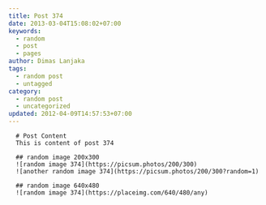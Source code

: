 ```yaml
---
title: Post 374
date: 2013-03-04T15:08:02+07:00
keywords:
  - random
  - post
  - pages
author: Dimas Lanjaka
tags:
  - random post
  - untagged
category:
  - random post
  - uncategorized
updated: 2012-04-09T14:57:53+07:00
---
```


      # Post Content
      This is content of post 374

      ## random image 200x300
      ![random image 374](https://picsum.photos/200/300)
      ![another random image 374](https://picsum.photos/200/300?random=1)

      ## random image 640x480
      ![random image 374](https://placeimg.com/640/480/any)
      